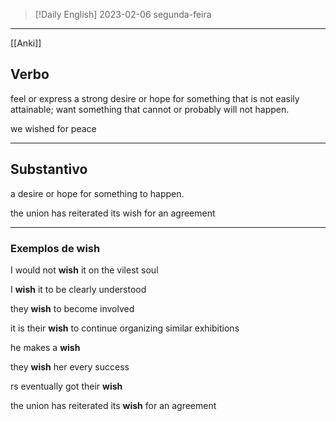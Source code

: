 
>[!Daily English]
2023-02-06 segunda-feira

---


[[Anki]]

## Verbo

feel or express a strong desire or hope for something that is not easily attainable; want something that cannot or probably will not happen.

we wished for peace

---

## Substantivo

a desire or hope for something to happen.

the union has reiterated its wish for an agreement

---
### Exemplos de wish

I would not **wish** it on the vilest soul

I **wish** it to be clearly understood

they **wish** to become involved

it is their **wish** to continue organizing similar exhibitions

he makes a **wish**

they **wish** her every success

rs eventually got their **wish**

the union has reiterated its **wish** for an agreement